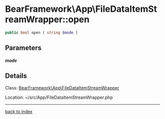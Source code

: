 # BearFramework\App\FileDataItemStreamWrapper::open

```php
public bool open ( string $mode )
```

## Parameters

##### mode

## Details

Class: [BearFramework\App\FileDataItemStreamWrapper](bearframework.app.filedataitemstreamwrapper.class.md)

Location: ~/src/App/FileDataItemStreamWrapper.php

---

[back to index](index.md)

